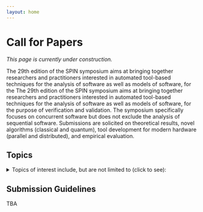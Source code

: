 ```yaml
---
layout: home
---
```


# Call for Papers

*This page is currently under construction.*

The 29th edition of the SPIN symposium aims at bringing together researchers and practitioners interested in automated tool-based techniques for the analysis of software as well as models of software, for the The 29th edition of the SPIN symposium aims at bringing together researchers and practitioners interested in automated tool-based techniques for the analysis of software as well as models of software, for the purpose of verification and validation. The symposium specifically focuses on concurrent software but does not exclude the analysis of sequential software. Submissions are solicited on theoretical results, novel algorithms (classical and quantum), tool development for modern hardware (parallel and distributed), and empirical evaluation.


## Topics

<details>
 <summary>Topics of interest include, but are not limited to (click to see):</summary>
 <ul>
  <li>Formal verification techniques for automated analysis of software</li>
  <li>Formal analysis for modeling languages, such as UML/state charts</li>
  <li>Formal specification languages, temporal logic, design-by-contract</li>
  <li>Model checking</li>
  <li>Automated theorem proving, including SAT and SMT</li>
  <li>Verifying compilers</li>
  <li>Abstraction and symbolic execution techniques</li>
  <li>Static analysis and abstract interpretation</li>
  <li>Combination of verification techniques</li>
  <li>Modular and compositional verification techniques</li>
  <li>Verification of timed and probabilistic systems</li>
  <li>Automated testing using advanced analysis techniques</li>
  <li>Combination of static and dynamic analyses</li>
  <li>Derivation of specifications, test cases, or other useful material via formal analysis</li>
  <li>Case studies of interesting systems or with interesting results</li>
  <li>Engineering and implementation of software verification and analysis tools</li>
  <li>Benchmark and comparative studies for formal verification and analysis tools</li>
  <li>Formal methods of education and training</li>
  <li>Insightful surveys or historical accounts on topics of relevance to the symposium</li>
  <li>Relevant tools and algorithms for modern hardware, e.g.: parallel, GPU, TPU, cloud, and quantum</li>
 </ul>
</details>


## Submission Guidelines

TBA
